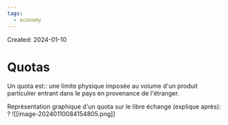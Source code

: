 ```yaml
---
tags:
  - economy
---
```

Created: 2024-01-10

# Quotas

Un quota est:: une limite physique imposée au volume d'un produit particulier entrant dans le pays en provenance de l'étranger.
<!--SR:!2024-02-07,13,230-->

Représentation  graphique d'un quota sur le libre échange (explique après):
?
![[image-20240110084154805.png]]
<!--SR:!2024-02-06,7,170-->